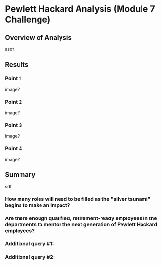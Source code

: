 # Pewlett Hackard Analysis (Module 7 Challenge)
## Overview of Analysis
asdf
## Results
### Point 1
image?
### Point 2
image?
### Point 3
image?
### Point 4
image?
## Summary
sdf
### How many roles will need to be filled as the "silver tsunami" begins to make an impact?
### Are there enough qualified, retirement-ready employees in the departments to mentor the next generation of Pewlett Hackard employees?
### Additional query #1:

### Additional query #2:

